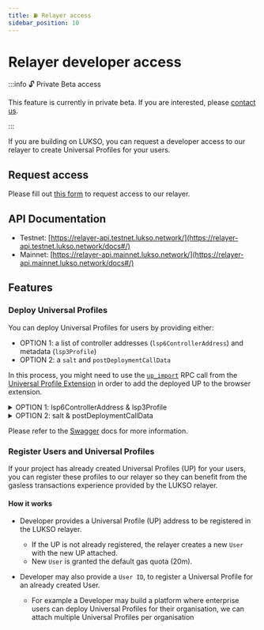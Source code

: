 ```yaml
---
title: ⛽️ Relayer access
sidebar_position: 10
---
```


# Relayer developer access

:::info 🔓 Private Beta access

This feature is currently in private beta. If you are interested, please [contact us](https://forms.gle/rhWA25m3jjuPNPva9).

:::

If you are building on LUKSO, you can request a developer access to our relayer to create Universal Profiles for your users.

## Request access

Please fill out [this form](https://forms.gle/rhWA25m3jjuPNPva9) to request access to our relayer.

## API Documentation

- Testnet: [https://relayer-api.testnet.lukso.network/](https://relayer-api.testnet.lukso.network/docs#/)
- Mainnet: [https://relayer-api.mainnet.lukso.network/](https://relayer-api.mainnet.lukso.network/docs#/)

## Features

### Deploy Universal Profiles

You can deploy Universal Profiles for users by providing either:

- OPTION 1: a list of controller addresses (`lsp6ControllerAddress`) and metadata (`lsp3Profile`)
- OPTION 2: a `salt` and `postDeploymentCallData`

In this process, you might need to use the [`up_import`](../standards/rpc-api#up_import) RPC call from the [Universal Profile Extension](/install-up-browser-extension) in order to add the deployed UP to the browser extension.

<details>
  <summary>OPTION 1: lsp6ControllerAddress & lsp3Profile</summary>

```javascript title="lsp6ControllerAddress: LSP6 controller addresses to set on the deployed Universal Profile with default controller permissions."
lsp6ControllerAddress: ['0x9d9b6B38049263d3bCE80fcA3314d9CbF00C9E9D'];
```

```javascript title="lsp3Profile: LSP3 metadata to set on the deployed universal profile. Needs to be passed as a VerifiableURI-encoded value."
lsp3Profile: '0x6f357c6a3e2e3b435dd1ee4b8a2435722ee5533ea3f6cf6cb44c7fc278ac57ea1480295e697066733a2f2f516d5861714d67646971664b7931384373574768534a4c62626136316f6676666857387175506e6e6a6e76625966';
```

```javascript title="💁‍♀️ How to create a VerifiableURI-encoded value from a JSON:"
// My custom JSON file
const json = JSON.stringify({
    myProperty: 'is a string',
    anotherProperty: {
        sdfsdf: 123456
    }
})

const verfiableUriIdentifier = '0x0000'

// Get the bytes4 representation of the verification method
const verificationMethod = web3.utils.keccak256('keccak256(utf8)').substr(0, 10)
> '0x6f357c6a'

// Get the hash of the JSON file (verification data)
const verificationData = web3.utils.keccak256(json)
> '0x820464ddfac1bec070cc14a8daf04129871d458f2ca94368aae8391311af6361'

// Get the verification data length and padd it as 2 bytes
const verificationDataLength = web3.utils.padLeft(web3.utils.numberToHex((verificationData.substring(2).length) / 2), 4);
> 0x0020

// store the JSON anywhere and encode the URL
const url = web3.utils.utf8ToHex('ifps://QmYr1VJLwerg6pEoscdhVGugo39pa6rycEZLjtRPDfW84UAx')
> '0x696670733a2f2f516d597231564a4c776572673670456f73636468564775676f3339706136727963455a4c6a7452504466573834554178'


// final result (to be stored on chain)
const VerfiableURI =  verfiableUriIdentifier + verificationMethod.substring(2) + verificationDatalength.substring(2) + verificationData.substring(2) + url.substring(2)
                      ^                        ^                                 ^                                     ^                               ^
                      0000                     6f357c6a                          0020                                  820464ddfac1be...               696670733a2f2...

// structure of the VerifiableURI
0x0000 + 6f357c6a +       0020 +                    820464ddfac1bec070cc14a8daf04129871d458f2ca94368aae8391311af6361 + 696670733a2f2f516d597231564a4c776572673670456f73636468564775676f3339706136727963455a4c6a7452504466573834554178
  ^      ^                ^                         ^                                                                  ^
  0000   keccak256(utf8)  verificationDatalength    verificationData                                                   encoded URL

// example value
0x00006f357c6a0020820464ddfac1bec070cc14a8daf04129871d458f2ca94368aae8391311af6361696670733a2f2f516d597231564a4c776572673670456f73636468564775676f3339706136727963455a4c6a7452504466573834554178
```

ℹ️ More info on [VerifiableURI](https://github.com/lukso-network/LIPs/blob/main/LSPs/LSP-2-ERC725YJSONSchema.md#verifiableuri)

</details>

<details>
  <summary>OPTION 2: salt & postDeploymentCallData</summary>

**Why is it useful to deploy UP to pass salt and postDeploymentCallData?**

To be able to deploy a UP on the same address across different chains.

**How to generate each parameter?**

```javascript title="salt: A 32 bytes salt used to compute the deployment address of the contract."
const salt = '0x' + crypto.randomBytes(32).toString('hex');
```

```javascript title="postDeploymentCallData: Call data which will be executed on the ERC725Account contract after deployment. Should contain the encoded setData transaction to set required permission setting and LSP3 Profile Data"

generatePostDeploymentCallData(
    lsp6Controllers: string[],
    lsp3Profile?: string,
  ) {
    const permissionData: {
      keyName: string;
      dynamicKeyParts?: string;
      value: string[] | string;
    }[] = [
      {
        keyName: 'AddressPermissions[]',
        value: lsp6Controllers,
      },
    ];

    for (const controller of lsp6Controllers) {
      permissionData.push({
        keyName: 'AddressPermissions:Permissions:<address>',
        dynamicKeyParts: controller,
        value: ERC725.encodePermissions(DEFAULT_CONTROLLER_PERMISSIONS),
      });
    }

    const erc725js = new ERC725(LSP6Schema as ERC725JSONSchema[]);
    const { keys, values } = erc725js.encodeData(permissionData);

    if (lsp3Profile) {
      keys.push(ERC725YDataKeys.LSP3.LSP3Profile);
      values.push(lsp3Profile);
    }

    const postDeploymentCallData = ethers.utils.defaultAbiCoder.encode(
      ['bytes32[]', 'bytes[]'],
      [keys, values],
    );

    return postDeploymentCallData;
  }
```

</details>

Please refer to the [Swagger](https://relayer-api.testnet.lukso.network/docs#/External%20Api%20Endpoints/UniversalProfileController_deployUniversalProfile) docs for more information.

### Register Users and Universal Profiles

If your project has already created Universal Profiles (UP) for your users, you can register these profiles to our relayer so they can benefit from the gasless transactions experience provided by the LUKSO relayer.

#### How it works

- Developer provides a Universal Profile (UP) address to be registered in the LUKSO relayer.

  - If the UP is not already registered, the relayer creates a new `User` with the new UP attached.
  - New `User` is granted the default gas quota (20m).

- Developer may also provide a `User ID`, to register a Universal Profile for an already created User.
  - For example a Developer may build a platform where enterprise users can deploy Universal Profiles for their organisation, we can attach multiple Universal Profiles per organisation
